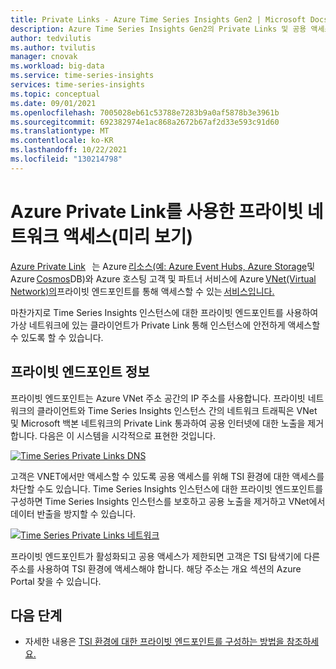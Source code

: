 ```yaml
---
title: Private Links - Azure Time Series Insights Gen2 | Microsoft Docs
description: Azure Time Series Insights Gen2의 Private Links 및 공용 액세스 제한 개요입니다.
author: tedvilutis
ms.author: tvilutis
manager: cnovak
ms.workload: big-data
ms.service: time-series-insights
services: time-series-insights
ms.topic: conceptual
ms.date: 09/01/2021
ms.openlocfilehash: 7005028eb61c53788e7283b9a0af5878b3e3961b
ms.sourcegitcommit: 692382974e1ac868a2672b67af2d33e593c91d60
ms.translationtype: MT
ms.contentlocale: ko-KR
ms.lasthandoff: 10/22/2021
ms.locfileid: "130214798"
---
```

# <a name="private-network-access-with-azure-private-link-preview"></a>Azure Private Link를 사용한 프라이빗 네트워크 액세스(미리 보기) 

[Azure Private Link](../private-link/private-link-overview.md)   는 Azure [리소스(예: Azure Event Hubs, Azure Storage](../event-hubs/event-hubs-about.md)및 Azure [Cosmos](../storage/common/storage-introduction.md)DB)와 Azure 호스팅 고객 및 파트너 서비스에 Azure [VNet(Virtual Network)의](../cosmos-db/introduction.md)프라이빗 엔드포인트를 통해 액세스할 수 있는 [서비스입니다.](../virtual-network/virtual-networks-overview.md) 

마찬가지로 Time Series Insights 인스턴스에 대한 프라이빗 엔드포인트를 사용하여 가상 네트워크에 있는 클라이언트가 Private Link 통해 인스턴스에 안전하게 액세스할 수 있도록 할 수 있습니다. 

## <a name="about-the-private-endpoints"></a>프라이빗 엔드포인트 정보

프라이빗 엔드포인트는 Azure VNet 주소 공간의 IP 주소를 사용합니다. 프라이빗 네트워크의 클라이언트와 Time Series Insights 인스턴스 간의 네트워크 트래픽은 VNet 및 Microsoft 백본 네트워크의 Private Link 통과하여 공용 인터넷에 대한 노출을 제거합니다. 다음은 이 시스템을 시각적으로 표현한 것입니다. 

[![Time Series Private Links DNS](media/private-links/tsi-dns.png)](media/private-links/tsi-dns.png#lightbox)

고객은 VNET에서만 액세스할 수 있도록 공용 액세스를 위해 TSI 환경에 대한 액세스를 차단할 수도 있습니다. Time Series Insights 인스턴스에 대한 프라이빗 엔드포인트를 구성하면 Time Series Insights 인스턴스를 보호하고 공용 노출을 제거하고 VNet에서 데이터 반출을 방지할 수 있습니다. 

[![Time Series Private Links 네트워크](media/private-links/tsi-network-access.png)](media/private-links/tsi-network-access.png#lightbox)

프라이빗 엔드포인트가 활성화되고 공용 액세스가 제한되면 고객은 TSI 탐색기에 다른 주소를 사용하여 TSI 환경에 액세스해야 합니다. 해당 주소는 개요 섹션의 Azure Portal 찾을 수 있습니다. 

## <a name="next-steps"></a>다음 단계

* 자세한 내용은 [TSI 환경에 대한 프라이빗 엔드포인트를 구성하는 방법을 참조하세요.](./how-to-private-links.md)